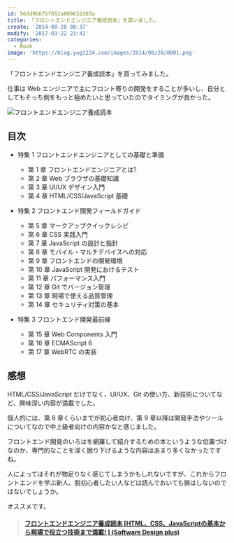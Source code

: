 ```yaml
---
id: 563d9b67bf652a600632d03a
title: 「フロントエンドエンジニア養成読本」を買いました。
create: '2014-08-28 00:37'
modify: '2017-03-22 23:41'
categories:
  - Book
image: 'https://blog.yug1224.com/images/2014/08/28/0001.png'
---
```


「フロントエンドエンジニア養成読本」を買ってみました。

仕事は Web エンジニアで主にフロント寄りの開発をすることが多いし、自分としてもそっち側をもっと極めたいと思っていたのでタイミングが良かった。

![フロントエンドエンジニア養成読本](/images/2014/08/28/0001.png)

## 目次

- 特集 1 フロントエンドエンジニアとしての基礎と準備

  - 第 1 章 フロントエンドエンジニアとは?
  - 第 2 章 Web ブラウザの基礎知識
  - 第 3 章 UI/UX デザイン入門
  - 第 4 章 HTML/CSS/JavaScript 基礎

- 特集 2 フロントエンド開発フィールドガイド

  - 第 5 章 マークアップクイックレシピ
  - 第 6 章 CSS 実践入門
  - 第 7 章 JavaScript の設計と指針
  - 第 8 章 モバイル・マルチデバイスへの対応
  - 第 9 章 フロントエンドの開発環境
  - 第 10 章 JavaScript 開発におけるテスト
  - 第 11 章 パフォーマンス入門
  - 第 12 章 Git でバージョン管理
  - 第 13 章 現場で使える品質管理
  - 第 14 章 セキュリティ対策の基本

- 特集 3 フロントエンド開発最前線
  - 第 15 章 Web Components 入門
  - 第 16 章 ECMAScript 6
  - 第 17 章 WebRTC の実装

<!-- more -->

## 感想

HTML/CSS/JavaScript だけでなく、UI/UX、Git の使い方、新技術についてなど、興味深い内容が満載でした。

個人的には、第 8 章くらいまでが初心者向け、第 9 章以降は開発手法やツールについてなので中上級者向けの内容かなと感じました。

フロントエンド開発のいろはを網羅して紹介するための本というような位置づけなのか、専門的なことを深く掘り下げるような内容はあまり多くなかったですね。

人によってはそれが物足りなく感じてしまうかもしれないですが、これからフロントエンドを学ぶ新人、脱初心者したい人などは読んでおいても損はしないのではないでしょうか。

オススメです。

<blockquote class="embedly-card" data-card-key="efc9713d77434ae8b88ef22dda0a91e8" data-card-controls="0" data-card-width="500" data-card-align="left"><h4><a href="http://www.amazon.co.jp/gp/product/4774165786/ref=as_li_ss_tl?ie=UTF8&camp=247&creative=7399&creativeASIN=4774165786&linkCode=as2&tag=yug1224-22">フロントエンドエンジニア養成読本 [HTML、CSS、JavaScriptの基本から現場で役立つ技術まで満載! ] (Software Design plus)</a></h4></blockquote>

